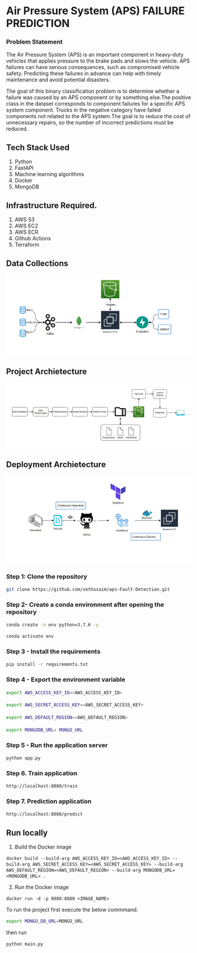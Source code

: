 # Air Pressure System (APS) FAILURE PREDICTION

### Problem Statement
The Air Pressure System (APS) is an important component in heavy-duty vehicles that applies pressure to the brake pads and slows the vehicle. APS failures can have serious consequences, such as compromised vehicle safety. Predicting these failures in advance can help with timely maintenance and avoid potential disasters. 

The goal of this binary classification problem is to determine whether a failure was caused by an APS component or by something else.The positive class in the dataset corresponds to component failures for a specific APS system component. Trucks in the negative category have failed components not related to the APS system.The goal is to reduce the cost of unnecessary repairs, so the number of incorrect predictions must be reduced.

## Tech Stack Used
1. Python 
2. FastAPI 
3. Machine learning algorithms
4. Docker
5. MongoDB

## Infrastructure Required.

1. AWS S3
2. AWS EC2
3. AWS ECR
4. Github Actions
5. Terraform


## Data Collections
![image](images\data_collection.png)


## Project Archietecture
![image](images\overall_archietecture.png)


## Deployment Archietecture
![image](images\deployment.png)


### Step 1: Clone the repository
```bash
git clone https://github.com/sethusaim/aps-Fault-Detection.git
```

### Step 2- Create a conda environment after opening the repository

```bash
conda create -n env python=3.7.6 -y
```

```bash
conda activate env
```

### Step 3 - Install the requirements
```bash
pip install -r requirements.txt
```

### Step 4 - Export the environment variable
```bash
export AWS_ACCESS_KEY_ID=<AWS_ACCESS_KEY_ID>

export AWS_SECRET_ACCESS_KEY=<AWS_SECRET_ACCESS_KEY>

export AWS_DEFAULT_REGION=<AWS_DEFAULT_REGION>

export MONGODB_URL= MONGO_URL

```

### Step 5 - Run the application server
```bash
python app.py
```

### Step 6. Train application
```bash
http://localhost:8080/train

```

### Step 7. Prediction application
```bash
http://localhost:8080/predict

```

## Run locally

1. Build the Docker image
```
docker build --build-arg AWS_ACCESS_KEY_ID=<AWS_ACCESS_KEY_ID> --build-arg AWS_SECRET_ACCESS_KEY=<AWS_SECRET_ACCESS_KEY> --build-arg AWS_DEFAULT_REGION=<AWS_DEFAULT_REGION> --build-arg MONGODB_URL=<MONGODB_URL> . 

```
2. Run the Docker image
```
docker run -d -p 8080:8080 <IMAGE_NAME>
```

To run the project  first execute the below commmand.

```bash
export MONGO_DB_URL=MONGO_URL
```
then run 
``` bash
python main.py
```